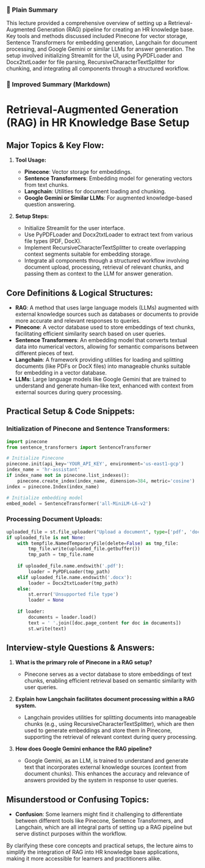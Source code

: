  ### 🧾 Plain Summary
This lecture provided a comprehensive overview of setting up a Retrieval-Augmented Generation (RAG) pipeline for creating an HR knowledge base. Key tools and methods discussed included Pinecone for vector storage, Sentence Transformers for embedding generation, Langchain for document processing, and Google Gemini or similar LLMs for answer generation. The setup involved initializing Streamlit for the UI, using PyPDFLoader and Docx2txtLoader for file parsing, RecursiveCharacterTextSplitter for chunking, and integrating all components through a structured workflow.

### 📝 Improved Summary (Markdown)
# Retrieval-Augmented Generation (RAG) in HR Knowledge Base Setup

## Major Topics & Key Flow:
1. **Tool Usage:**
   - **Pinecone**: Vector storage for embeddings.
   - **Sentence Transformers**: Embedding model for generating vectors from text chunks.
   - **Langchain**: Utilities for document loading and chunking.
   - **Google Gemini or Similar LLMs**: For augmented knowledge-based question answering.

2. **Setup Steps:**
   - Initialize Streamlit for the user interface.
   - Use PyPDFLoader and Docx2txtLoader to extract text from various file types (PDF, DocX).
   - Implement RecursiveCharacterTextSplitter to create overlapping context segments suitable for embedding storage.
   - Integrate all components through a structured workflow involving document upload, processing, retrieval of relevant chunks, and passing them as context to the LLM for answer generation.

## Core Definitions & Logical Structures:
- **RAG**: A method that uses large language models (LLMs) augmented with external knowledge sources such as databases or documents to provide more accurate and relevant responses to queries.
- **Pinecone**: A vector database used to store embeddings of text chunks, facilitating efficient similarity search based on user queries.
- **Sentence Transformers**: An embedding model that converts textual data into numerical vectors, allowing for semantic comparisons between different pieces of text.
- **Langchain**: A framework providing utilities for loading and splitting documents (like PDFs or DocX files) into manageable chunks suitable for embedding in a vector database.
- **LLMs**: Large language models like Google Gemini that are trained to understand and generate human-like text, enhanced with context from external sources during query processing.

## Practical Setup & Code Snippets:
### Initialization of Pinecone and Sentence Transformers:
```python
import pinecone
from sentence_transformers import SentenceTransformer

# Initialize Pinecone
pinecone.init(api_key='YOUR_API_KEY', environment='us-east1-gcp')
index_name = 'hr-assistant'
if index_name not in pinecone.list_indexes():
    pinecone.create_index(index_name, dimension=384, metric='cosine')
index = pinecone.Index(index_name)

# Initialize embedding model
embed_model = SentenceTransformer('all-MiniLM-L6-v2')
```
### Processing Document Uploads:
```python
uploaded_file = st.file_uploader("Upload a document", type=['pdf', 'docx'])
if uploaded_file is not None:
    with tempfile.NamedTemporaryFile(delete=False) as tmp_file:
        tmp_file.write(uploaded_file.getbuffer())
        tmp_path = tmp_file.name
    
    if uploaded_file.name.endswith('.pdf'):
        loader = PyPDFLoader(tmp_path)
    elif uploaded_file.name.endswith('.docx'):
        loader = Docx2txtLoader(tmp_path)
    else:
        st.error('Unsupported file type')
        loader = None
    
    if loader:
        documents = loader.load()
        text = ' '.join([doc.page_content for doc in documents])
        st.write(text)
```

## Interview-style Questions & Answers:
1. **What is the primary role of Pinecone in a RAG setup?**
   - Pinecone serves as a vector database to store embeddings of text chunks, enabling efficient retrieval based on semantic similarity with user queries.

2. **Explain how Langchain facilitates document processing within a RAG system.**
   - Langchain provides utilities for splitting documents into manageable chunks (e.g., using RecursiveCharacterTextSplitter), which are then used to generate embeddings and store them in Pinecone, supporting the retrieval of relevant context during query processing.

3. **How does Google Gemini enhance the RAG pipeline?**
   - Google Gemini, as an LLM, is trained to understand and generate text that incorporates external knowledge sources (context from document chunks). This enhances the accuracy and relevance of answers provided by the system in response to user queries.

## Misunderstood or Confusing Topics:
- **Confusion**: Some learners might find it challenging to differentiate between different tools like Pinecone, Sentence Transformers, and Langchain, which are all integral parts of setting up a RAG pipeline but serve distinct purposes within the workflow.

By clarifying these core concepts and practical setups, the lecture aims to simplify the integration of RAG into HR knowledge base applications, making it more accessible for learners and practitioners alike.